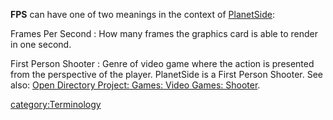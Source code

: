 **FPS** can have one of two meanings in the context of
[PlanetSide](/PlanetSide "wikilink"):

Frames Per Second : How many frames the graphics card is able to render in one second.

<!-- -->

First Person Shooter : Genre of video game where the action is presented from the perspective of the player. PlanetSide is a First Person Shooter. See also: [Open Directory Project: Games: Video Games: Shooter](http://dmoz.org/Games/Video_Games/Shooter/).

[category:Terminology](/category:Terminology "wikilink")
